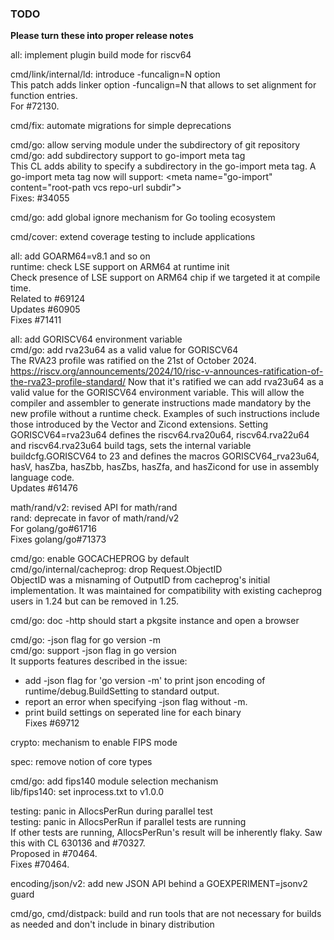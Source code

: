 <!--
Output from relnote todo that was generated and reviewed on 2025-05-23, plus summary info from bug/CL: -->

### TODO

**Please turn these into proper release notes**

<!-- TODO: CL 420114 has a RELNOTE comment without a suggested text (from RELNOTE comment in https://go.dev/cl/420114) -->
all: implement plugin build mode for riscv64

<!-- TODO: CL 660996 has a RELNOTE comment without a suggested text (from RELNOTE comment in https://go.dev/cl/660996) -->
cmd/link/internal/ld: introduce -funcalign=N option  
This patch adds linker option -funcalign=N that allows to set alignment
for function entries.  
For \#72130.

<!-- TODO: accepted proposal https://go.dev/issue/32816 (from https://go.dev/cl/645155, https://go.dev/cl/645455, https://go.dev/cl/645955, https://go.dev/cl/646255, https://go.dev/cl/646455, https://go.dev/cl/646495, https://go.dev/cl/646655, https://go.dev/cl/646875, https://go.dev/cl/647298, https://go.dev/cl/647299, https://go.dev/cl/647736, https://go.dev/cl/648581, https://go.dev/cl/648715, https://go.dev/cl/648976, https://go.dev/cl/648995, https://go.dev/cl/649055, https://go.dev/cl/649056, https://go.dev/cl/649057, https://go.dev/cl/649456, https://go.dev/cl/649476, https://go.dev/cl/650755, https://go.dev/cl/651615, https://go.dev/cl/651617, https://go.dev/cl/651655, https://go.dev/cl/653436) -->
cmd/fix: automate migrations for simple deprecations

<!-- TODO: accepted proposal https://go.dev/issue/34055 (from https://go.dev/cl/625577) -->
cmd/go: allow serving module under the subdirectory of git repository  
cmd/go: add subdirectory support to go-import meta tag  
This CL adds ability to specify a subdirectory in the go-import meta tag.
A go-import meta tag now will support:
\<meta name="go-import" content="root-path vcs repo-url subdir">  
Fixes: \#34055

<!-- TODO: accepted proposal https://go.dev/issue/42965 (from https://go.dev/cl/643355, https://go.dev/cl/670656, https://go.dev/cl/670975, https://go.dev/cl/674076) -->
cmd/go: add global ignore mechanism for Go tooling ecosystem

<!-- TODO: accepted proposal https://go.dev/issue/51430 (from https://go.dev/cl/644997, https://go.dev/cl/646355) -->
cmd/cover: extend coverage testing to include applications

<!-- TODO: accepted proposal https://go.dev/issue/60905 (from https://go.dev/cl/645795) -->
all: add GOARM64=v8.1 and so on  
runtime: check LSE support on ARM64 at runtime init  
Check presence of LSE support on ARM64 chip if we targeted it at compile
time.  
Related to \#69124  
Updates \#60905  
Fixes \#71411

<!-- TODO: accepted proposal https://go.dev/issue/61476 (from https://go.dev/cl/633417) -->
all: add GORISCV64 environment variable  
cmd/go: add rva23u64 as a valid value for GORISCV64  
The RVA23 profile was ratified on the 21st of October 2024.
https://riscv.org/announcements/2024/10/risc-v-announces-ratification-of-the-rva23-profile-standard/
Now that it's ratified we can add rva23u64 as a valid value for the
GORISCV64 environment variable. This will allow the compiler and
assembler to generate instructions made mandatory by the new profile
without a runtime check.  Examples of such instructions include those
introduced by the Vector and Zicond extensions.
Setting GORISCV64=rva23u64 defines the riscv64.rva20u64,
riscv64.rva22u64 and riscv64.rva23u64 build tags, sets the internal
variable buildcfg.GORISCV64 to 23 and defines the macros
GORISCV64_rva23u64, hasV, hasZba, hasZbb, hasZbs, hasZfa, and
hasZicond for use in assembly language code.  
Updates \#61476

<!-- TODO: accepted proposal https://go.dev/issue/61716 (from https://go.dev/cl/644475) -->
math/rand/v2: revised API for math/rand  
rand: deprecate in favor of math/rand/v2  
For golang/go#61716  
Fixes golang/go#71373

<!-- TODO: accepted proposal https://go.dev/issue/64876 (from https://go.dev/cl/649435) -->
cmd/go: enable GOCACHEPROG by default   
cmd/go/internal/cacheprog: drop Request.ObjectID  
ObjectID was a misnaming of OutputID from cacheprog's initial
implementation. It was maintained for compatibility with existing
cacheprog users in 1.24 but can be removed in 1.25.

<!-- TODO: accepted proposal https://go.dev/issue/68106 (from https://go.dev/cl/628175, https://go.dev/cl/674158, https://go.dev/cl/674436, https://go.dev/cl/674437, https://go.dev/cl/674555, https://go.dev/cl/674556, https://go.dev/cl/674575, https://go.dev/cl/675075, https://go.dev/cl/675076, https://go.dev/cl/675155, https://go.dev/cl/675235) -->
cmd/go: doc -http should start a pkgsite instance and open a browser

<!-- TODO: accepted proposal https://go.dev/issue/69712 (from https://go.dev/cl/619955) -->
cmd/go: -json flag for go version -m  
cmd/go: support -json flag in go version  
It supports features described in the issue:
- add -json flag for 'go version -m' to print json encoding of
  runtime/debug.BuildSetting to standard output.
- report an error when specifying -json flag without -m.
- print build settings on seperated line for each binary  
Fixes \#69712

<!-- TODO: accepted proposal https://go.dev/issue/70123 (from https://go.dev/cl/657116) -->
crypto: mechanism to enable FIPS mode

<!-- TODO: accepted proposal https://go.dev/issue/70128 (from https://go.dev/cl/645716, https://go.dev/cl/647455, https://go.dev/cl/651215, https://go.dev/cl/651256, https://go.dev/cl/652136, https://go.dev/cl/652215, https://go.dev/cl/653095, https://go.dev/cl/653139, https://go.dev/cl/653156, https://go.dev/cl/654395) -->
spec: remove notion of core types

<!-- TODO: accepted proposal https://go.dev/issue/70200 (from https://go.dev/cl/674916) -->
cmd/go: add fips140 module selection mechanism  
lib/fips140: set inprocess.txt to v1.0.0

<!-- TODO: accepted proposal https://go.dev/issue/70464 (from https://go.dev/cl/630137) -->
testing: panic in AllocsPerRun during parallel test  
testing: panic in AllocsPerRun if parallel tests are running  
If other tests are running, AllocsPerRun's result will be inherently flaky.
Saw this with CL 630136 and \#70327.  
Proposed in \#70464.  
Fixes \#70464.

<!-- TODO: accepted proposal https://go.dev/issue/71845 (from https://go.dev/cl/665796, https://go.dev/cl/666935) -->
encoding/json/v2: add new JSON API behind a GOEXPERIMENT=jsonv2 guard

<!-- TODO: accepted proposal https://go.dev/issue/71867 (from https://go.dev/cl/666476, https://go.dev/cl/666755, https://go.dev/cl/673119, https://go.dev/cl/673696) -->
cmd/go, cmd/distpack: build and run tools that are not necessary for builds as needed and don't include in binary distribution

<!-- Items that don't need to be mentioned in Go 1.25 release notes but are picked up by relnote todo 

TODO: accepted proposal https://go.dev/issue/30999 (from https://go.dev/cl/671795)
net: reject leading zeros in IP address parsers  
net: don't test with leading 0 in ipv4 addresses  
Updates \#30999
Fixes \#73378

TODO: accepted proposal https://go.dev/issue/36532 (from https://go.dev/cl/647555)
testing: reconsider adding Context method to testing.T  
database/sql: use t.Context in tests  
Replace "context.WithCancel(context.Background())" with "t.Context()".  
Updates \#36532

TODO: accepted proposal https://go.dev/issue/48429 (from https://go.dev/cl/648577)
cmd/go: track tool dependencies in go.mod  
cmd/go: document -modfile and other flags for 'go tool'  
Mention -modfile, -C, -overlay, and -modcacherw in the 'go tool'
documentation. We let a reference to 'go help build' give a pointer to
more detailed information.
The -modfile flag in particular is newly useful with the Go 1.24 support
for user-defined tools with 'go tool'.  
Updates \#48429  
Updates \#33926  
Updates \#71663  
Fixes \#71502

TODO: accepted proposal https://go.dev/issue/51572 (from https://go.dev/cl/651996)
cmd/go: add 'unix' build tag but not \*\_unix.go file support  
os, syscall: use unix build tag where appropriate  
These newly added files may use the unix build tag instead of explitly
listing all unix-like GOOS values.  
For \#51572

TODO: accepted proposal https://go.dev/issue/53757 (from https://go.dev/cl/644575)
x/sync/errgroup: propagate panics and Goexits through Wait  
errgroup: propagate panic and Goexit through Wait  
Recovered panic values are wrapped and saved in Group.
Goexits are detected by a sentinel value set after the given function
returns normally. Wait propagates the first instance of a panic or
Goexit.
According to the runtime.Goexit after the code will not be executed,
with a bool, if f not call runtime.Goexit, is true,
determine whether to propagate runtime.Goexit.  
Fixes golang/go#53757

TODO: accepted proposal https://go.dev/issue/54743 (from https://go.dev/cl/532415)
ssh: add server side support for Diffie Hellman Group Exchange

TODO: accepted proposal https://go.dev/issue/57792 (from https://go.dev/cl/649716, https://go.dev/cl/651737)
x/crypto/x509roots: new module

TODO: accepted proposal https://go.dev/issue/58523 (from https://go.dev/cl/538235)
ssh: expose negotiated algorithms  
Fixes golang/go#58523  
Fixes golang/go#46638

TODO: accepted proposal https://go.dev/issue/61537 (from https://go.dev/cl/531935)
ssh: export supported algorithms  
Fixes golang/go#61537

TODO: accepted proposal https://go.dev/issue/61901 (from https://go.dev/cl/647875)
bytes, strings: add iterator forms of existing functions

TODO: accepted proposal https://go.dev/issue/61940 (from https://go.dev/cl/650235)
all: fix links to Go wiki  
The Go wiki on GitHub has moved to go.dev in golang/go#61940.

TODO: accepted proposal https://go.dev/issue/64207 (from https://go.dev/cl/647015, https://go.dev/cl/652235)
all: end support for macOS 10.15 in Go 1.23

TODO: accepted proposal https://go.dev/issue/67839 (from https://go.dev/cl/646535)
x/sys/unix: access to ELF auxiliary vector  
runtime: adjust comments for auxv getAuxv  
github.com/cilium/ebpf no longer accesses getAuxv using linkname but now
uses the golang.org/x/sys/unix.Auxv wrapper introduced in
go.dev/cl/644295.
Also adjust the list of users to include x/sys/unix.  
Updates \#67839  
Updates \#67401

TODO: accepted proposal https://go.dev/issue/68780 (from https://go.dev/cl/659835)
x/term: support pluggable history  
term: support pluggable history  
Expose a new History interface that allows replacement of the default
ring buffer to customize what gets added or not; as well as to allow
saving/restoring history on either the default ringbuffer or a custom
replacement.  
Fixes golang/go#68780

TODO: accepted proposal https://go.dev/issue/69095 (from https://go.dev/cl/649320, https://go.dev/cl/649321, https://go.dev/cl/649337, https://go.dev/cl/649376, https://go.dev/cl/649377, https://go.dev/cl/649378, https://go.dev/cl/649379, https://go.dev/cl/649380, https://go.dev/cl/649397, https://go.dev/cl/649398, https://go.dev/cl/649419, https://go.dev/cl/649497, https://go.dev/cl/649498, https://go.dev/cl/649618, https://go.dev/cl/649675, https://go.dev/cl/649676, https://go.dev/cl/649677, https://go.dev/cl/649695, https://go.dev/cl/649696, https://go.dev/cl/649697, https://go.dev/cl/649698, https://go.dev/cl/649715, https://go.dev/cl/649717, https://go.dev/cl/649718, https://go.dev/cl/649755, https://go.dev/cl/649775, https://go.dev/cl/649795, https://go.dev/cl/649815, https://go.dev/cl/649835, https://go.dev/cl/651336, https://go.dev/cl/651736, https://go.dev/cl/651737, https://go.dev/cl/658018)
all, x/build/cmd/relui: automate go directive maintenance in golang.org/x repositories

TODO: accepted proposal https://go.dev/issue/70859 (from https://go.dev/cl/666056, https://go.dev/cl/670835, https://go.dev/cl/672015, https://go.dev/cl/672016, https://go.dev/cl/672017)
x/tools/go/ast/inspector: add Cursor, to enable partial and multi-level traversals

-->
